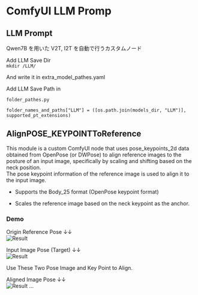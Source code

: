 # ComfyUI LLM Promp

## LLM Prompt
Qwen7B を用いた V2T, I2T を自動で行うカスタムノード

Add LLM Save Dir   
```mkdir /LLM/```

And write it in extra_model_pathes.yaml

Add LLM Save Path in 
    
```folder_pathes.py```  
    
    folder_names_and_paths["LLM"] = ([os.path.join(models_dir, "LLM")], supported_pt_extensions)


## AlignPOSE_KEYPOINTToReference

This module is a custom ComfyUI node that uses pose_keypoints_2d data obtained from OpenPose (or DWPose) to align reference images to the posture of an input image, specifically by scaling and shifting based on the neck position.  
The pose keypoint information of the reference image is used to align it to the input image.

- Supports the Body_25 format (OpenPose keypoint format)

- Scales the reference image based on the neck keypoint as the anchor.

### Demo

Origin Reference Pose ↓↓  
![Result](assets/slow_pose_gunndum_pose_centercrop.gif)  

Input Image Pose (Target) ↓↓   
![Result](assets/Input_Image_Pose.png)  

Use These Two Pose Image and Key Point to Align.

Aligned Image Pose ↓↓  
![Result](assets/Fixed_pose.gif)
...



